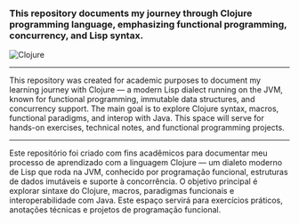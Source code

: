 ### This repository documents my journey through Clojure programming language, emphasizing functional programming, concurrency, and Lisp syntax.

![Clojure](https://img.shields.io/badge/Clojure-0d1117?style=for-the-badge&logo=clojure&logoColor=25fafe)

---

This repository was created for academic purposes to document my learning journey with Clojure — a modern Lisp dialect running on the JVM, known for functional programming, immutable data structures, and concurrency support. The main goal is to explore Clojure syntax, macros, functional paradigms, and interop with Java. This space will serve for hands-on exercises, technical notes, and functional programming projects.

---

Este repositório foi criado com fins acadêmicos para documentar meu processo de aprendizado com a linguagem Clojure — um dialeto moderno de Lisp que roda na JVM, conhecido por programação funcional, estruturas de dados imutáveis e suporte à concorrência. O objetivo principal é explorar sintaxe do Clojure, macros, paradigmas funcionais e interoperabilidade com Java. Este espaço servirá para exercícios práticos, anotações técnicas e projetos de programação funcional.
